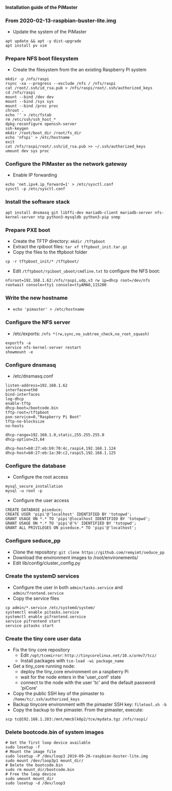 #### Installation guide of the PiMaster
### From 2020-02-13-raspbian-buster-lite.img
* Update the system of the PiMaster
```
apt update && apt -y dist-upgrade
apt install pv vim
```

### Prepare NFS boot filesystem
* Create the filesystem from the an existing Raspberry Pi system
```
mkdir -p /nfs/raspi
rsync -xa --progress --exclude /nfs / /nfs/raspi
cat /root/.ssh/id_rsa.pub > /nfs/raspi/root/.ssh/authorized_keys
cd /nfs/raspi
mount --bind /dev dev
mount --bind /sys sys
mount --bind /proc proc
chroot .
echo '' > /etc/fstab
rm /etc/ssh/ssh_host_*
dpkg-reconfigure openssh-server
ssh-keygen
mkdir /root/boot_dir /root/fs_dir
echo 'nfspi' > /etc/hostname
exit
cat /nfs/raspi/root/.ssh/id_rsa.pub >> ~/.ssh/authorized_keys
umount dev sys proc
```

### Configure the PiMaster as the network gateway
* Enable IP forwarding
```
echo 'net.ipv4.ip_forward=1' > /etc/sysctl.conf
sysctl -p /etc/sysctl.conf
```

### Install the software stack
```
apt install dnsmasq git libffi-dev mariadb-client mariadb-server nfs-kernel-server ntp python3-mysqldb python3-pip snmp
```

### Prepare PXE boot
* Create the TFTP directory: `mkdir /tftpboot`
* Extract the rpiboot files: `tar xf tftpboot_init.tar.gz`
* Copy the files to the tftpboot folder
```
cp -r tftpboot_init/* /tftpboot/
```
* Edit `/tftpboot/rpiboot_uboot/cmdline.txt` to configure the NFS boot:
```
nfsroot=192.168.1.62:/nfs/raspi,udp,v3 rw ip=dhcp root=/dev/nfs rootwait console=tty1 console=ttyAMA0,115200
```

### Write the new hostname
* `echo 'pimaster' > /etc/hostname`

### Configure the NFS server
* /etc/exports: `/nfs *(rw,sync,no_subtree_check,no_root_squash)`
```
exportfs -a
service nfs-kernel-server restart
showmount -e
```

### Configure dnsmasq
* /etc/dnsmasq.conf
```
listen-address=192.168.1.62
interface=eth0
bind-interfaces
log-dhcp
enable-tftp
dhcp-boot=/bootcode.bin
tftp-root=/tftpboot
pxe-service=0,"Raspberry Pi Boot"
tftp-no-blocksize
no-hosts

dhcp-range=192.168.1.0,static,255.255.255.0
dhcp-option=23,64

dhcp-host=b8:27:eb:b9:70:4c,raspi4,192.168.1.124
dhcp-host=b8:27:eb:1a:30:c2,raspi5,192.168.1.125
```

### Configure the database
* Configure the root access
```
mysql_secure_installation
mysql -u root -p
```
* Configure the user access
```
CREATE DATABASE piseduce;
CREATE USER 'pipi'@'localhost' IDENTIFIED BY 'totopwd';
GRANT USAGE ON *.* TO 'pipi'@localhost IDENTIFIED BY 'totopwd';
GRANT USAGE ON *.* TO 'pipi'@'%' IDENTIFIED BY 'totopwd';
GRANT ALL PRIVILEGES ON piseduce.* TO 'pipi'@'localhost';
```

### Configure seduce_pp
* Clone the repository: `git clone https://github.com/remyimt/seduce_pp`
* Download the environment images to /root/environements/
* Edit lib/config/cluster_config.py

### Create the systemD services
* Configure the user in both `admin/tasks.service` and `admin/frontend.service`
* Copy the service files
```
cp admin/*.service /etc/systemd/system/
systemctl enable pitasks.service
systemctl enable pifrontend.service
service pifrontend start
service pitasks start
```

### Create the tiny core user data
* Fix the tiny core repository
  * Edit `/opt/tcemirror`: `http://tinycorelinux.net/10.x/armv7/tcz/`
  * Install packages with `tce-load -wi package_name`
* Get a tiny_core running node:
    - deploy the tiny_core environment on a raspberry Pi
    - wait for the node enters in the 'user_conf' state
    - connect to the node with the user 'tc' and the default password 'piCore'
* Copy the public SSH key of the pimaster to `/home/tc/.ssh/authorized_keys`
* Backup tinycore environment with the pimaster SSH key: `filetool.sh -b`
* Copy the backup to the pimaster. From the pimaster, execute:
```
scp tc@192.168.1.203:/mnt/mmcblk0p2/tce/mydata.tgz /nfs/raspi/
```

### Delete bootcode.bin of system images
```
# Get the first loop device available
sudo losetup -f
# Mount the image file
sudo losetup -P /dev/loop3 2019-09-26-raspbian-buster-lite.img
sudo mount /dev/loop3p1 mount_dir/
# Delete the bootcode.bin
sudo rm mount_dir/bootcode.bin
# Free the loop device
sudo umount mount_dir
sudo losetup -d /dev/loop3
```
